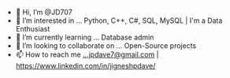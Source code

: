 - 👋 Hi, I’m @JD707
- 👀 I’m interested in ... Python, C++, C#, SQL, MySQL | I'm a Data Enthusiast 
- 🌱 I’m currently learning ... Database admin
- 💞️ I’m looking to collaborate on ... Open-Source projects
- 📫 How to reach me ...jpdave7@gmail.com | https://www.linkedin.com/in/jigneshpdave/

<!---
JD707/JD707 is a ✨ special ✨ repository because its `README.md` (this file) appears on your GitHub profile.
You can click the Preview link to take a look at your changes.
--->
